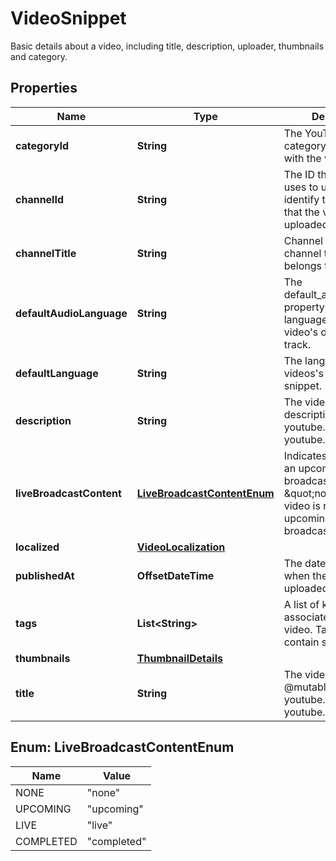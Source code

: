 

# VideoSnippet

Basic details about a video, including title, description, uploader, thumbnails and category.

## Properties

Name | Type | Description | Notes
------------ | ------------- | ------------- | -------------
**categoryId** | **String** | The YouTube video category associated with the video. |  [optional]
**channelId** | **String** | The ID that YouTube uses to uniquely identify the channel that the video was uploaded to. |  [optional]
**channelTitle** | **String** | Channel title for the channel that the video belongs to. |  [optional]
**defaultAudioLanguage** | **String** | The default_audio_language property specifies the language spoken in the video&#39;s default audio track. |  [optional]
**defaultLanguage** | **String** | The language of the videos&#39;s default snippet. |  [optional]
**description** | **String** | The video&#39;s description. @mutable youtube.videos.insert youtube.videos.update |  [optional]
**liveBroadcastContent** | [**LiveBroadcastContentEnum**](#LiveBroadcastContentEnum) | Indicates if the video is an upcoming/active live broadcast. Or it&#39;s \&quot;none\&quot; if the video is not an upcoming/active live broadcast. |  [optional]
**localized** | [**VideoLocalization**](VideoLocalization.md) |  |  [optional]
**publishedAt** | **OffsetDateTime** | The date and time when the video was uploaded. |  [optional]
**tags** | **List&lt;String&gt;** | A list of keyword tags associated with the video. Tags may contain spaces. |  [optional]
**thumbnails** | [**ThumbnailDetails**](ThumbnailDetails.md) |  |  [optional]
**title** | **String** | The video&#39;s title. @mutable youtube.videos.insert youtube.videos.update |  [optional]



## Enum: LiveBroadcastContentEnum

Name | Value
---- | -----
NONE | &quot;none&quot;
UPCOMING | &quot;upcoming&quot;
LIVE | &quot;live&quot;
COMPLETED | &quot;completed&quot;



